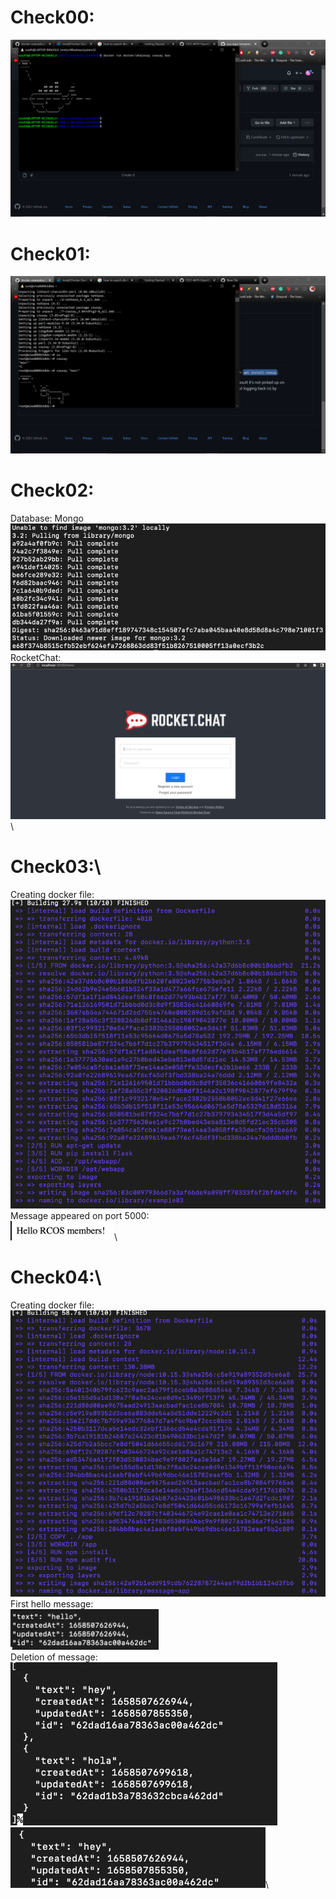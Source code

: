 # Check00: 
![whale](images/whale.png)
# Check01: 
![cow](images/mooCow.png)
# Check02: 
Database: Mongo\
![MongoDB](images/mongoDB.PNG)\
RocketChat:\
![rocketChat](images/rocketChat.PNG)\
# Check03:\
Creating docker file:\
![dockerBuld](images/buildDoc.PNG)\
Message appeared on port 5000:\
![message](images/message.PNG)\
# Check04:\
Creating docker file:\
![createDoc](images/createDoc.PNG)\
First hello message:\
![hello](images/hello.PNG)\
Deletion of message:\
![first](images/longermsg.PNG)\
![second](images/shortmsg.PNG)\
